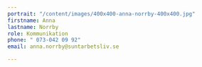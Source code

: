 ```yaml
---
portrait: "/content/images/400x400-anna-norrby-400x400.jpg"
firstname: Anna
lastname: Norrby
role: Kommunikation
phone: " 073-042 09 92"
email: anna.norrby@suntarbetsliv.se

---
```

